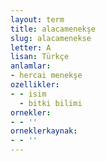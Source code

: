 ```yaml
---
layout: term
title: alacamenekşe
slug: alacamenekse
letter: A
lisan: Türkçe
anlamlar:
- hercai menekşe
ozellikler:
- - isim
  - bitki bilimi
ornekler:
- - ''
orneklerkaynak:
- - ''
---
```

